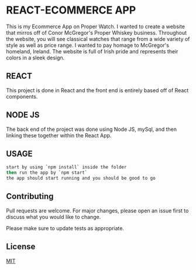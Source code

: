 # REACT-ECOMMERCE APP

This is my Ecommerce App on Proper Watch. I wanted to create a website that mirros off of Conor McGregor's Proper Whiskey business. Throughout the website, you will see classical watches that range from a wide variety of style as well as price range. I wanted to pay homage to McGregor's homeland, Ireland. The website is full of Irish pride and represents their colors in a sleek design.

## REACT

This project is done in React and the front end is entirely based off of React components.

## NODE JS

The back end of the project was done using Node JS, mySql, and then linking these together within the React App.

## USAGE

```bash
start by using `npm install` inside the folder
then run the app by `npm start`
the app should start running and you should be good to go
```


## Contributing
Pull requests are welcome. For major changes, please open an issue first to discuss what you would like to change.

Please make sure to update tests as appropriate.

## License
[MIT](http://www.tldrlegal.com/license/mit-license)
